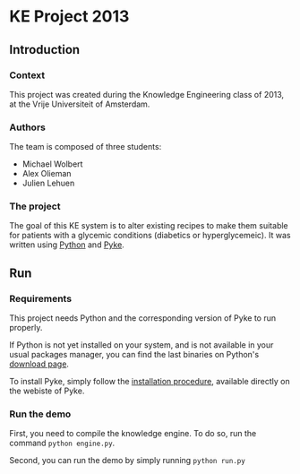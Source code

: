 # KE Project 2013

## Introduction

### Context

This project was created during the Knowledge Engineering class of 2013, at the Vrije Universiteit of Amsterdam.

### Authors

The team is composed of three students:
*	Michael Wolbert
*	Alex Olieman
*	Julien Lehuen

### The project

The goal of this KE system is to alter existing recipes to make them suitable for patients with a glycemic conditions (diabetics or hyperglycemeic). It was written using [Python](http://www.python.org/ "Webiste of the Python progrmaming language") and [Pyke](http://pyke.sourceforge.net/ "Website of the Pyke knowledge engine").

## Run

### Requirements

This project needs Python and the corresponding version of Pyke to run properly.

If Python is not yet installed on your system, and is not available in your usual packages manager, you can find the last binaries on Python's [download page](http://www.python.org/download/ "Download Python").

To install Pyke, simply follow the [installation procedure](http://pyke.sourceforge.net/about_pyke/installing_pyke.html "Installing Pyke"), available directly on the webiste of Pyke.

### Run the demo

First, you need to compile the knowledge engine. To do so, run the command `python engine.py`.

Second, you can run the demo by simply running `python run.py`
